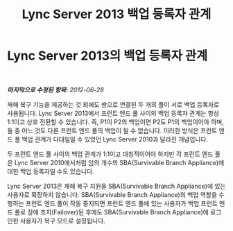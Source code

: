 ﻿---
title: Lync Server 2013 백업 등록자 관계
TOCTitle: 백업 등록자 관계
ms:assetid: 7e078271-84b9-4666-989c-c4507a0cdf4a
ms:mtpsurl: https://technet.microsoft.com/ko-kr/library/JJ205033(v=OCS.15)
ms:contentKeyID: 49304168
ms.date: 08/10/2015
mtps_version: v=OCS.15
ms.translationtype: HT
---

# Lync Server 2013의 백업 등록자 관계

 

_**마지막으로 수정된 항목:** 2012-06-28_

재해 복구 기능을 제공하는 것 외에도 쌍으로 연결된 두 개의 풀이 서로 백업 등록자로 사용됩니다. Lync Server 2013에서 프런트 엔드 풀 사이의 백업 등록자 관계는 항상 1:1이고 상호 전환할 수 있습니다. 즉, P1이 P2의 백업이면 P2도 P1의 백업이어야 하며, 둘 중 어느 것도 다른 프런트 엔드 풀의 백업이 될 수 없습니다. 이러한 방식은 프런트 엔드 풀 백업 관계가 다대일일 수 있었던 Lync Server 2010과 달라진 개념입니다.

두 프런트 엔드 풀 사이의 백업 관계가 1:1이고 대칭적이어야 하지만 각 프런트 엔드 풀은 Lync Server 2010에서처럼 임의 개수의 SBA(Survivable Branch Appliance)에 대한 백업 등록자일 수도 있습니다.

Lync Server 2013은 재해 복구 지원을 SBA(Survivable Branch Appliance)에 있는 사용자로 확장하지 않습니다. SBA(Survivable Branch Appliance)의 백업 역할을 수행하는 프런트 엔드 풀이 작동 중지되면 프런트 엔드 풀에 있는 사용자가 백업 프런트 엔드 풀로 장애 조치(Failover)된 후에도 SBA(Survivable Branch Appliance)에 로그인한 사용자가 복구 모드로 설정됩니다.

